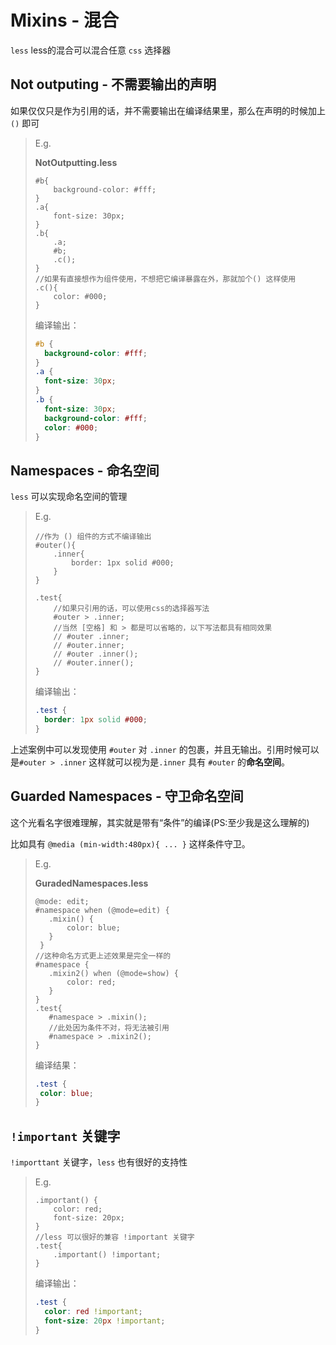 # Mixins - 混合

`less` less的混合可以混合任意 `css` 选择器

## Not outputing - 不需要输出的声明

如果仅仅只是作为引用的话，并不需要输出在编译结果里，那么在声明的时候加上 `()` 即可

> E.g.
>
> **NotOutputting.less**
>
> ```less
> #b{
>     background-color: #fff;
> }
> .a{
>     font-size: 30px;
> }
> .b{
>     .a;
>     #b;
>     .c();
> }
> //如果有直接想作为组件使用，不想把它编译暴露在外，那就加个() 这样使用
> .c(){
>     color: #000;
> }
> ```
>
> 编译输出：
>
> ```css
> #b {
>   background-color: #fff;
> }
> .a {
>   font-size: 30px;
> }
> .b {
>   font-size: 30px;
>   background-color: #fff;
>   color: #000;
> }
> ```



## Namespaces - 命名空间

`less` 可以实现命名空间的管理

> E.g.
>
> ```less
> //作为 () 组件的方式不编译输出
> #outer(){
>     .inner{
>         border: 1px solid #000;
>     }
> }
> 
> .test{
>     //如果只引用的话，可以使用css的选择器写法
>     #outer > .inner;
>     //当然 [空格] 和 > 都是可以省略的，以下写法都具有相同效果
>     // #outer .inner;
>     // #outer.inner;
>     // #outer .inner();
>     // #outer.inner();
> }
> ```
>
> 编译输出：
>
> ```css
> .test {
>   border: 1px solid #000;
> }
> ```

上述案例中可以发现使用 `#outer` 对 `.inner` 的包裹，并且无输出。引用时候可以是`#outer > .inner` 这样就可以视为是`.inner` 具有 `#outer` 的**命名空间**。



## Guarded Namespaces - 守卫命名空间

这个光看名字很难理解，其实就是带有“条件”的编译(PS:至少我是这么理解的)

比如具有 `@media (min-width:480px){ ... }` 这样条件守卫。

>E.g.
>
>**GuradedNamespaces.less**
>
>```less
>@mode: edit;
>#namespace when (@mode=edit) {
>    .mixin() { 
>        color: blue;
>    }
>  }
>//这种命名方式更上述效果是完全一样的  
>#namespace {
>    .mixin2() when (@mode=show) {
>        color: red;
>    }
>}
>.test{
>    #namespace > .mixin();
>    //此处因为条件不对，将无法被引用
>    #namespace > .mixin2();
>}
>```
>
>编译结果：
>
>```css
>.test {
>  color: blue;
>}
>```



## `!important` 关键字

`!importtant` 关键字，`less` 也有很好的支持性

> E.g.
>
> ```less
> .important() {
>     color: red;
>     font-size: 20px;
> }
> //less 可以很好的兼容 !important 关键字
> .test{
>     .important() !important;
> }
> ```
>
> 编译输出：
>
> ```css
> .test {
>   color: red !important;
>   font-size: 20px !important;
> }
> ```



